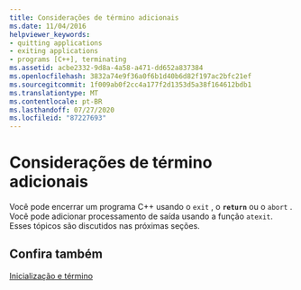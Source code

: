 ```yaml
---
title: Considerações de término adicionais
ms.date: 11/04/2016
helpviewer_keywords:
- quitting applications
- exiting applications
- programs [C++], terminating
ms.assetid: acbe2332-9d8a-4a58-a471-dd652a837384
ms.openlocfilehash: 3832a74e9f36a0f6b1d40b6d82f197ac2bfc21ef
ms.sourcegitcommit: 1f009ab0f2cc4a177f2d1353d5a38f164612bdb1
ms.translationtype: MT
ms.contentlocale: pt-BR
ms.lasthandoff: 07/27/2020
ms.locfileid: "87227693"
---
```

# <a name="additional-termination-considerations"></a>Considerações de término adicionais

Você pode encerrar um programa C++ usando o `exit` , o **`return`** ou o `abort` . Você pode adicionar processamento de saída usando a função `atexit`. Esses tópicos são discutidos nas próximas seções.

## <a name="see-also"></a>Confira também

[Inicialização e término](../cpp/startup-and-termination-cpp.md)
